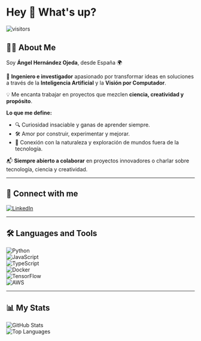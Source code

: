 # Hey 👋 What's up?

![visitors](https://visitor-badge.laobi.icu/badge?page_id=ZenelXO)

## 🧑‍💻 About Me

Soy **Ángel Hernández Ojeda**, desde España 🌍  

🚀 **Ingeniero e investigador** apasionado por transformar ideas en soluciones a través de la **Inteligencia Artificial** y la **Visión por Computador**.  

💡 Me encanta trabajar en proyectos que mezclen **ciencia, creatividad y propósito**.  

**Lo que me define:**  
- 🔍 Curiosidad insaciable y ganas de aprender siempre.  
- 🛠️ Amor por construir, experimentar y mejorar.  
- 🌱 Conexión con la naturaleza y exploración de mundos fuera de la tecnología.  

📬 **Siempre abierto a colaborar** en proyectos innovadores o charlar sobre tecnología, ciencia y creatividad.  

---

## 🔗 Connect with me  

[![LinkedIn](https://img.shields.io/badge/LinkedIn-0077B5?style=for-the-badge&logo=linkedin&logoColor=white)](https://www.linkedin.com/in/angel-hernandez39)  

---

## 🛠 Languages and Tools  

![Python](https://img.shields.io/badge/Python-3776AB?style=for-the-badge&logo=python&logoColor=white)  
![JavaScript](https://img.shields.io/badge/JavaScript-F7DF1E?style=for-the-badge&logo=javascript&logoColor=black)  
![TypeScript](https://img.shields.io/badge/TypeScript-007ACC?style=for-the-badge&logo=typescript&logoColor=white)  
![Docker](https://img.shields.io/badge/Docker-2496ED?style=for-the-badge&logo=docker&logoColor=white)  
![TensorFlow](https://img.shields.io/badge/TensorFlow-FF6F00?style=for-the-badge&logo=tensorflow&logoColor=white)  
![AWS](https://img.shields.io/badge/AWS-232F3E?style=for-the-badge&logo=amazonaws&logoColor=white)  

---

## 📊 My Stats  

![GitHub Stats](https://github-readme-stats.vercel.app/api?username=ZenelXO&show_icons=true&theme=radical)  
![Top Languages](https://github-readme-stats.vercel.app/api/top-langs/?username=ZenelXO&layout=compact&theme=radical)  
